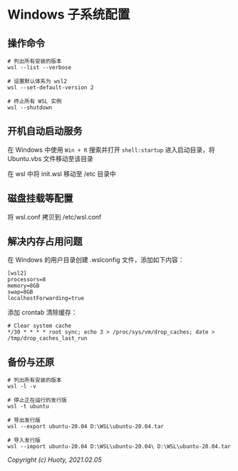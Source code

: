 Windows 子系统配置
========

## 操作命令

```
# 列出所有安装的版本
wsl --list --verbose

# 设置默认体系为 wsl2
wsl --set-default-version 2

# 终止所有 WSL 实例
wsl --shutdown
```

## 开机自动启动服务

在 Windows 中使用 `Win + R` 搜索并打开 `shell:startup` 进入启动目录，将 Ubuntu.vbs 文件移动至该目录

在 wsl 中将 init.wsl 移动至 /etc 目录中

## 磁盘挂载等配置

将 wsl.conf 拷贝到 /etc/wsl.conf

## 解决内存占用问题

在 Windows 的用户目录创建 .wslconfig 文件，添加如下内容：

```
[wsl2]
processors=8
memory=8GB
swap=8GB
localhostForwarding=true
```

添加 crontab 清除缓存：

```
# Clear system cache
*/30 * * * * root sync; echo 3 > /proc/sys/vm/drop_caches; date > /tmp/drop_caches_last_run
```

## 备份与还原

```
# 列出所有安装的版本
wsl -l -v

# 停止正在运行的发行版
wsl -t ubuntu

# 导出发行版
wsl --export ubuntu-20.04 D:\WSL\ubuntu-20.04.tar

# 导入发行版
wsl --import ubuntu-20.04 D:\WSL\ubuntu-20.04\ D:\WSL\ubuntu-20.04.tar
```

*Copyright (c) Huoty, 2021.02.05*
